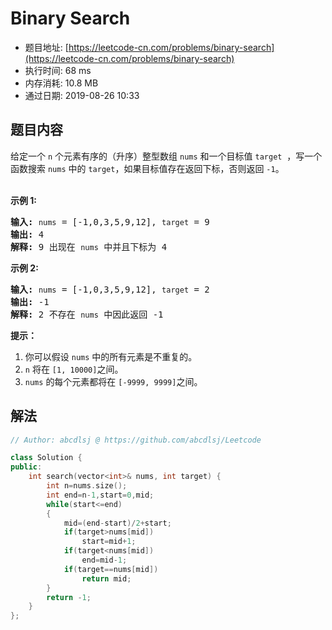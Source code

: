 # Binary Search 
- 题目地址: [https://leetcode-cn.com/problems/binary-search](https://leetcode-cn.com/problems/binary-search)
- 执行时间: 68 ms
- 内存消耗: 10.8 MB
- 通过日期: 2019-08-26 10:33

## 题目内容
<p>给定一个 <code>n</code> 个元素有序的（升序）整型数组 <code>nums</code> 和一个目标值 <code>target</code>  ，写一个函数搜索 <code>nums</code> 中的 <code>target</code>，如果目标值存在返回下标，否则返回 <code>-1</code>。</p>

<p><br>
<strong>示例 1:</strong></p>

<pre><strong>输入:</strong> <code>nums</code> = [-1,0,3,5,9,12], <code>target</code> = 9
<strong>输出:</strong> 4
<strong>解释:</strong> 9 出现在 <code>nums</code> 中并且下标为 4
</pre>

<p><strong>示例 2:</strong></p>

<pre><strong>输入:</strong> <code>nums</code> = [-1,0,3,5,9,12], <code>target</code> = 2
<strong>输出:</strong> -1
<strong>解释:</strong> 2 不存在 <code>nums</code> 中因此返回 -1
</pre>



<p><strong>提示：</strong></p>

<ol>
	<li>你可以假设 <code>nums</code> 中的所有元素是不重复的。</li>
	<li><code>n</code> 将在 <code>[1, 10000]</code>之间。</li>
	<li><code>nums</code> 的每个元素都将在 <code>[-9999, 9999]</code>之间。</li>
</ol>


## 解法
```cpp
// Author: abcdlsj @ https://github.com/abcdlsj/Leetcode

class Solution {
public:
    int search(vector<int>& nums, int target) {
        int n=nums.size();
        int end=n-1,start=0,mid;
        while(start<=end)
        {
            mid=(end-start)/2+start;
            if(target>nums[mid])
                start=mid+1;
            if(target<nums[mid])
                end=mid-1;
            if(target==nums[mid])
                return mid;
        }
        return -1;
    }
};

```